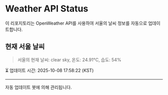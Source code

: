 
# Weather API Status

이 리포지토리는 OpenWeather API를 사용하여 서울의 날씨 정보를 자동으로 업데이트합니다.

## 현재 서울 날씨
> 서울의 현재 날씨: clear sky, 온도: 24.91°C, 습도: 54%

⏳ 업데이트 시간: 2025-10-08 17:58:22 (KST)

---
자동 업데이트 봇에 의해 관리됩니다.
